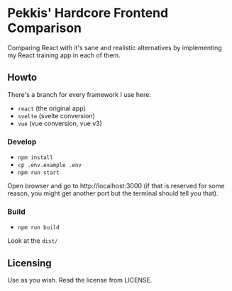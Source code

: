 # Pekkis' Hardcore Frontend Comparison

Comparing React with it's sane and realistic alternatives by implementing my React training app in each of them.

## Howto

There's a branch for every framework I use here:

- `react` (the original app)
- `svelte` (svelte conversion)
- `vue` (vue conversion, vue v3)

### Develop

- `npm install`
- `cp .env.example .env`
- `npm run start`

Open browser and go to http://localhost:3000 (if that is reserved for some reason, you might get another port but the terminal should tell you that).

### Build

- `npm run build`

Look at the `dist/`

## Licensing

Use as you wish. Read the license from LICENSE.
